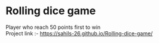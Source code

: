# Rolling dice game
Player who reach 50 points first to win
<br>
Project link :- https://sahils-26.github.io/Rolling-dice-game/
